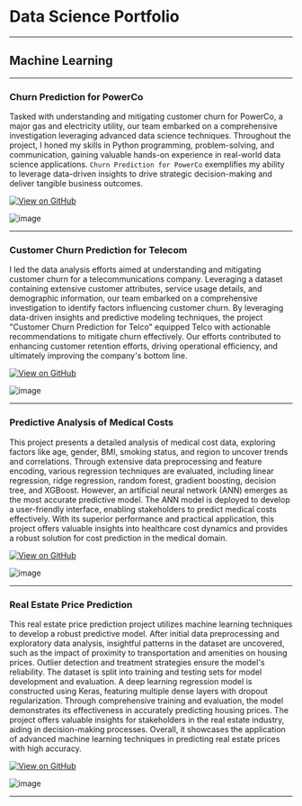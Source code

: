 # Data Science Portfolio
--- 
## Machine Learning 
---

### Churn Prediction for PowerCo

Tasked with understanding and mitigating customer churn for PowerCo, a major gas and electricity utility, our team embarked on a comprehensive investigation leveraging advanced data science techniques. Throughout the project, I honed my skills in Python programming, problem-solving, and communication, gaining valuable hands-on experience in real-world data science applications. `Churn Prediction for PowerCo` exemplifies my ability to leverage data-driven insights to drive strategic decision-making and deliver tangible business outcomes.<be>

[![View on GitHub](https://img.shields.io/badge/GitHub-View_on_GitHub-blue?logo=GitHub)](https://github.com/NikhilZodape/BCG-X-Data-Science)


![image](https://github.com/NikhilZodape/Portfolio-/assets/120772552/3f6ae787-0f5c-42b4-9fd7-af562cd36557)

---

### Customer Churn Prediction for Telecom

I led the data analysis efforts aimed at understanding and mitigating customer churn for a telecommunications company. Leveraging a dataset containing extensive customer attributes, service usage details, and demographic information, our team embarked on a comprehensive investigation to identify factors influencing customer churn.
By leveraging data-driven insights and predictive modeling techniques, the project "Customer Churn Prediction for Telco" equipped Telco with actionable recommendations to mitigate churn effectively. Our efforts contributed to enhancing customer retention efforts, driving operational efficiency, and ultimately improving the company's bottom line.


[![View on GitHub](https://img.shields.io/badge/GitHub-View_on_GitHub-blue?logo=GitHub)](https://github.com/NikhilZodape/telco-customer-churn-/tree/main)

![image](https://github.com/NikhilZodape/Portfolio-/assets/120772552/7f70b35b-0bb3-4ad5-bc9a-d716e3c45a91)

---

### Predictive Analysis of Medical Costs
This project presents a detailed analysis of medical cost data, exploring factors like age, gender, BMI, smoking status, and region to uncover trends and correlations. Through extensive data preprocessing and feature encoding, various regression techniques are evaluated, including linear regression, ridge regression, random forest, gradient boosting, decision tree, and XGBoost. However, an artificial neural network (ANN) emerges as the most accurate predictive model. The ANN model is deployed to develop a user-friendly interface, enabling stakeholders to predict medical costs effectively. With its superior performance and practical application, this project offers valuable insights into healthcare cost dynamics and provides a robust solution for cost prediction in the medical domain.

[![View on GitHub](https://img.shields.io/badge/GitHub-View_on_GitHub-blue?logo=GitHub)](https://www.kaggle.com/code/nikszodape/insurance-forecast-using-regression-and-ann)

![image](https://github.com/NikhilZodape/Portfolio-/assets/120772552/6e6b9610-1b46-4374-be1f-595dc941c154)

---

### Real Estate Price Prediction
This real estate price prediction project utilizes machine learning techniques to develop a robust predictive model. After initial data preprocessing and exploratory data analysis, insightful patterns in the dataset are uncovered, such as the impact of proximity to transportation and amenities on housing prices. Outlier detection and treatment strategies ensure the model's reliability. The dataset is split into training and testing sets for model development and evaluation. A deep learning regression model is constructed using Keras, featuring multiple dense layers with dropout regularization. Through comprehensive training and evaluation, the model demonstrates its effectiveness in accurately predicting housing prices. The project offers valuable insights for stakeholders in the real estate industry, aiding in decision-making processes. Overall, it showcases the application of advanced machine learning techniques in predicting real estate prices with high accuracy.

[![View on GitHub](https://img.shields.io/badge/GitHub-View_on_GitHub-blue?logo=GitHub)](https://github.com/NikhilZodape/Projects-Details/blob/main/Real%20estate%20price%20prediction/real-estate-price-prediction-using-ann.ipynb)

![image](https://github.com/NikhilZodape/Portfolio-/assets/120772552/86987e01-3f9c-4f4a-83a9-67ac8ab1b466)

--- 


